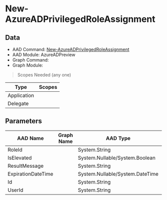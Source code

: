 # New-AzureADPrivilegedRoleAssignment

> 

## Data

+ AAD Command: [New-AzureADPrivilegedRoleAssignment](https://docs.microsoft.com/en-us/powershell/module/AzureADPreview/New-AzureADPrivilegedRoleAssignment)
+ AAD Module: AzureADPreview
+ Graph Command: [](https://docs.microsoft.com/en-us/powershell/module//)
+ Graph Module: 

> Scopes Needed (any one)

|Type|Scopes|
|---|---|
|Application||
|Delegate||

## Parameters

|AAD Name|Graph Name|AAD Type|Graph Type|Infos|
|---|---|---|---|---|
|RoleId||System.String|||
|IsElevated||System.Nullable/System.Boolean|||
|ResultMessage||System.String|||
|ExpirationDateTime||System.Nullable/System.DateTime|||
|Id||System.String|||
|UserId||System.String|||

